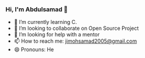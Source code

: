 ### Hi, I'm Abdulsamad 👋
- 🌱 I’m currently learning C.
- 👯 I’m looking to collaborate on Open Source Project
- 🤔 I’m looking for help with a mentor
- 📫 How to reach me: jimohsamad2005@gmail.com
- 😄 Pronouns: He



